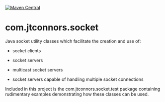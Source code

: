 [![Maven Central](https://maven-badges.herokuapp.com/maven-central/com.jtconnors/com.jtconnors.socket/badge.svg?style=plastic)](https://maven-badges.herokuapp.com/maven-central/com.jtconnors/com.jtconnors.socket)

# com.jtconnors.socket

Java socket utility classes which facilitate the creation and use of:

   - socket clients

   - socket servers

   - multicast socket servers

   - socket servers capable of handling multiple socket connections

Included in this project is the com.jtconnors.socket.test package containing
rudimentary examples demonstrating how these classes can be used.
